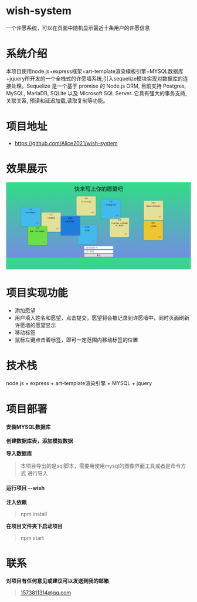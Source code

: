 # wish-system
一个许愿系统，可以在页面中随机显示最近十条用户的许愿信息
# 系统介绍
本项目使用node.js+express框架+art-template渲染模板引擎+MYSQL数据库+jquery所开发的一个全栈式的许愿墙系统,引入sequelize模块实现对数据库的连接处理。Sequelize 是一个基于 promise 的 Node.js ORM, 目前支持 Postgres, MySQL, MariaDB, SQLite 以及 Microsoft SQL Server. 它具有强大的事务支持, 关联关系, 预读和延迟加载,读取复制等功能。
# 项目地址
* <a href = "https://github.com/Alice2021/wish-system">https://github.com/Alice2021/wish-system</a>
# 效果展示
![](https://github.com/Alice2021/wish-system/blob/master/%E8%AE%B8%E6%84%BF%E7%B3%BB%E7%BB%9F%E7%95%8C%E9%9D%A2.png?raw=true)
# 项目实现功能
 - 添加愿望
- 用户填入姓名和愿望，点击提交，愿望将会被记录到许愿墙中，同时页面刷新许愿墙的愿望显示
 - 移动标签
- 鼠标左键点击着标签，即可一定范围内移动标签的位置
# 技术栈
node.js + express + art-template渲染引擎 + MYSQL + jquery
# 项目部署
#### 安装MYSQL数据库
**创建数据库表，添加模拟数据**

**导入数据库**
> 本项目导出的是sql脚本，需要用使用mysql的图像界面工具或者是命令方式 进行导入

#### 运行项目 --wish
**注入依赖**
> npm install

**在项目文件夹下启动项目**
> npm start

# 联系

**对项目有任何意见或建议可以发送到我的邮箱**
> 1573811314@qq.com

